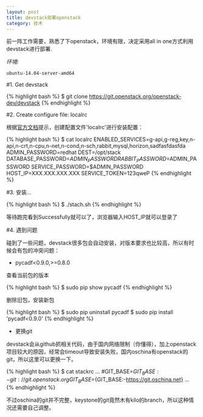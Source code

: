 ```yaml
---
layout: post
title: devstack部署openstack
category: 技术 
---
```



前一阵工作需要，熟悉了下openstack，环境有限，决定采用all in one方式利用devstack进行部署.


*环境:*

`ubuntu-14.04-server-amd64`


#1. Get devstack

{% highlight bash %}
$ git clone https://git.openstack.org/openstack-dev/devstack
{% endhighlight %}  

#2. Create configure file: localrc

根据[官方文档](http://docs.openstack.org/developer/devstack/configuration.html#minimal-configuration)提示，创建配置文件'localrc'进行安装配置：

{% highlight bash %}
$ cat localrc
ENABLED_SERVICES=g-api,g-reg,key,n-api,n-crt,n-cpu,n-net,n-cond,n-sch,rabbit,mysql,horizon,sadfasfdasfda 
ADMIN_PASSWORD=redhat
DEST=/opt/stack
DATABASE_PASSWORD=$ADMIN_PASSWORD
RABBIT_PASSWORD=$ADMIN_PASSWORD
SERVICE_PASSWORD=$ADMIN_PASSWORD
HOST_IP=XXX.XXX.XXX.XXX
SERVICE_TOKEN=123qweP
{% endhighlight %}  

#3. 安装...  

{% highlight bash %}
$ ./stach.sh
{% endhighlight %}

等待跑完看到Successfully就可以了，浏览器输入HOST_IP就可以登录了  

#4. 遇到问题  

碰到了一些问题，devstack很多包会自动安装，对版本要求也比较高，所以有时候会有包的冲突问题：

*  pycadf<0.9.0,>=0.8.0

查看当前包的版本

{% highlight bash %}
$ sudo pip show pycadf
 {% endhighlight %}

删除旧包，安装新包

{% highlight bash %} 
$ sudo pip uninstall pycadf
$ sudo pip install 'pycadf<0.9.0'
{% endhighlight %}

*  更换git  

devstack会从github抓相关代码，由于国内网络限制（你懂得），加上openstack项目较大的原因，经常会timeout导致安装失败，国内oschina有openstack的git，所以这里可以更换一下。

{% highlight bash %}
$ cat stackrc
...
#GIT_BASE=${GIT_BASE:-git://git.openstack.org}
GIT_BASE=${GIT_BASE:-https://git.oschina.net}
...
{% endhighlight %}  

不过oschina的git并不完整，keystone的git竟然木有kilo的branch，所以这种情况还需要自己调整。
